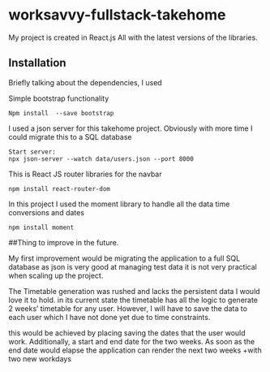 # worksavvy-fullstack-takehome

My project is created in React.js
All with the latest versions of the libraries.
## Installation
Briefly talking about the dependencies, I used 

Simple bootstrap functionality
```
Npm install  --save bootstrap
```
I used a json server for this takehome project. Obviously with more time I could migrate this to a SQL database
```
Start server:
npx json-server --watch data/users.json --port 8000
```
This is React JS router libraries for the navbar
```
npm install react-router-dom
```
In this project I used the moment library to handle all the data time conversions and dates
```
npm install moment
```

##Thing to improve in the future.

My first improvement would be migrating the application to a full SQL database as json is very good at managing test data it is not very practical when scaling up the project.

The Timetable generation was rushed and lacks the persistent data I would love it to hold.
in its current state the timetable has all the logic to generate 2 weeks’ timetable for any user. However, I will have to save the data to each user which I have not done yet due to time constraints.

this would be achieved by placing saving the dates that the user would work. Additionally, a start and end date for the two weeks. As soon as the end date would elapse the application can render the next two weeks +with two new workdays


